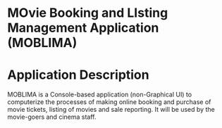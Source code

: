 # MOvie Booking and LIsting Management Application (MOBLIMA)

# Application Description
MOBLIMA is a Console-based application (non-Graphical UI) to computerize the processes of making online booking and purchase of movie tickets, listing of movies and sale reporting. It will be used by the movie-goers and cinema staff.
